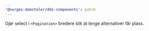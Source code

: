 ```yaml
---
'@norges-domstoler/dds-components': patch
---
```


Gjør select i `<Pagination>` bredere slik at lenge alternativer får plass.
